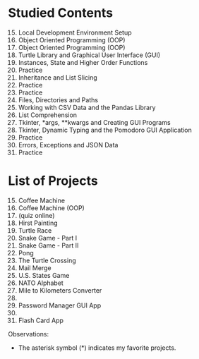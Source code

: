 # Studied Contents

15. Local Development Environment Setup
16. Object Oriented Programming (OOP)
17. Object Oriented Programming (OOP)
18. Turtle Library and Graphical User Interface (GUI)
19. Instances, State and Higher Order Functions
20. Practice
21. Inheritance and List Slicing
22. Practice
23. Practice
24. Files, Directories and Paths
25. Working with CSV Data and the Pandas Library
26. List Comprehension
27. Tkinter, *args, **kwargs and Creating GUI Programs
28. Tkinter, Dynamic Typing and the Pomodoro GUI Application
29. Practice
30. Errors, Exceptions and JSON Data
31. Practice

# List of Projects

15. Coffee Machine
16. Coffee Machine (OOP)
17. (quiz online)
18. Hirst Painting
19. Turtle Race
20. Snake Game - Part I
21. Snake Game - Part II
22. Pong
23. The Turtle Crossing
24. Mail Merge
25. U.S. States Game
26. NATO Alphabet
27. Mile to Kilometers Converter
28.
29. Password Manager GUI App
30.
31. Flash Card App

Observations:

- The asterisk symbol (\*) indicates my favorite projects.
